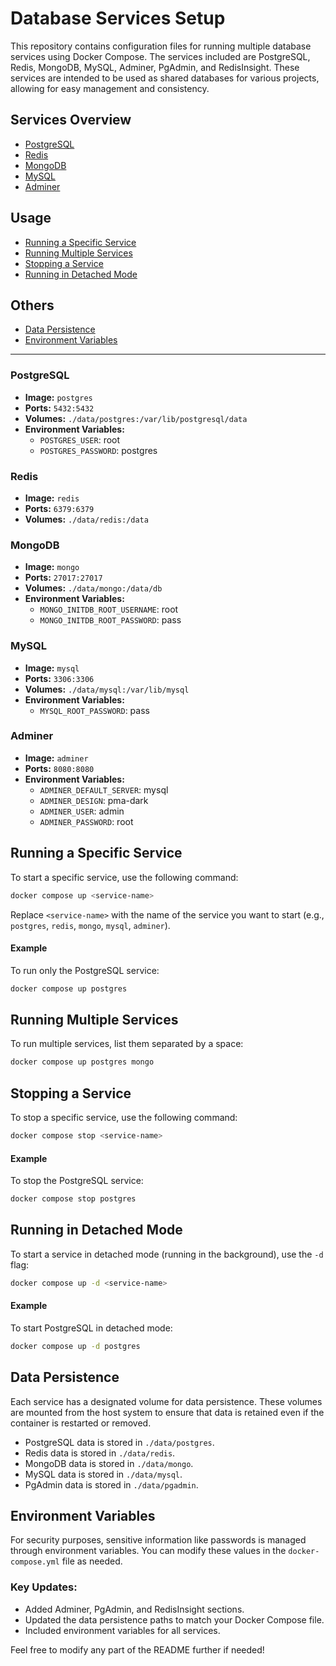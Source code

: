 # Database Services Setup

This repository contains configuration files for running multiple database services using Docker Compose. The services included are PostgreSQL, Redis, MongoDB, MySQL, Adminer, PgAdmin, and RedisInsight. These services are intended to be used as shared databases for various projects, allowing for easy management and consistency.

## Services Overview

- [PostgreSQL](#postgresql)
- [Redis](#redis)
- [MongoDB](#mongodb)
- [MySQL](#mysql)
- [Adminer](#adminer)

## Usage

- [Running a Specific Service](#running-a-specific-service)
- [Running Multiple Services](#running-multiple-services)
- [Stopping a Service](#stopping-a-service)
- [Running in Detached Mode](#running-in-detached-mode)

## Others

- [Data Persistence](#data-persistence)
- [Environment Variables](#environment-variables)

---

### PostgreSQL

- **Image:** `postgres`
- **Ports:** `5432:5432`
- **Volumes:** `./data/postgres:/var/lib/postgresql/data`
- **Environment Variables:**
  - `POSTGRES_USER`: root
  - `POSTGRES_PASSWORD`: postgres

### Redis

- **Image:** `redis`
- **Ports:** `6379:6379`
- **Volumes:** `./data/redis:/data`

### MongoDB

- **Image:** `mongo`
- **Ports:** `27017:27017`
- **Volumes:** `./data/mongo:/data/db`
- **Environment Variables:**
  - `MONGO_INITDB_ROOT_USERNAME`: root
  - `MONGO_INITDB_ROOT_PASSWORD`: pass

### MySQL

- **Image:** `mysql`
- **Ports:** `3306:3306`
- **Volumes:** `./data/mysql:/var/lib/mysql`
- **Environment Variables:**
  - `MYSQL_ROOT_PASSWORD`: pass

### Adminer

- **Image:** `adminer`
- **Ports:** `8080:8080`
- **Environment Variables:**
  - `ADMINER_DEFAULT_SERVER`: mysql
  - `ADMINER_DESIGN`: pma-dark
  - `ADMINER_USER`: admin
  - `ADMINER_PASSWORD`: root

## Running a Specific Service

To start a specific service, use the following command:

```bash
docker compose up <service-name>
```

Replace `<service-name>` with the name of the service you want to start (e.g., `postgres`, `redis`, `mongo`, `mysql`, `adminer`).

#### Example

To run only the PostgreSQL service:

```bash
docker compose up postgres
```

## Running Multiple Services

To run multiple services, list them separated by a space:

```bash
docker compose up postgres mongo
```

## Stopping a Service

To stop a specific service, use the following command:

```bash
docker compose stop <service-name>
```

#### Example

To stop the PostgreSQL service:

```bash
docker compose stop postgres
```

## Running in Detached Mode

To start a service in detached mode (running in the background), use the `-d` flag:

```bash
docker compose up -d <service-name>
```

#### Example

To start PostgreSQL in detached mode:

```bash
docker compose up -d postgres
```

## Data Persistence

Each service has a designated volume for data persistence. These volumes are mounted from the host system to ensure that data is retained even if the container is restarted or removed.

- PostgreSQL data is stored in `./data/postgres`.
- Redis data is stored in `./data/redis`.
- MongoDB data is stored in `./data/mongo`.
- MySQL data is stored in `./data/mysql`.
- PgAdmin data is stored in `./data/pgadmin`.

## Environment Variables

For security purposes, sensitive information like passwords is managed through environment variables. You can modify these values in the `docker-compose.yml` file as needed.

### Key Updates:

- Added Adminer, PgAdmin, and RedisInsight sections.
- Updated the data persistence paths to match your Docker Compose file.
- Included environment variables for all services.

Feel free to modify any part of the README further if needed!
